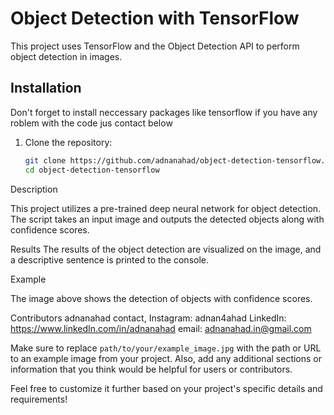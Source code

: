 # Object Detection with TensorFlow

This project uses TensorFlow and the Object Detection API to perform object detection in images.

## Installation
Don't forget to install neccessary packages like tensorflow
if you have any roblem with the code jus contact below

1. Clone the repository:
   ```bash
   git clone https://github.com/adnanahad/object-detection-tensorflow.git
   cd object-detection-tensorflow

Description

This project utilizes a pre-trained deep neural network for object detection. The script takes an input image and outputs the detected objects along with confidence scores.

Results
The results of the object detection are visualized on the image, and a descriptive sentence is printed to the console.

Example

The image above shows the detection of objects with confidence scores.

Contributors
adnanahad
contact,
Instagram: adnan4ahad
LinkedIn: https://www.linkedIn.com/in/adnanahad
email: adnanahad.in@gmail.com


Make sure to replace `path/to/your/example_image.jpg` with the path or URL to an example image from your project. Also, add any additional sections or information that you think would be helpful for users or contributors.

Feel free to customize it further based on your project's specific details and requirements!
